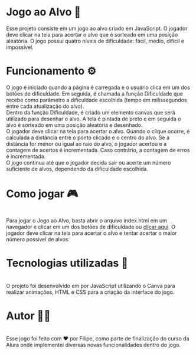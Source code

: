 <h1>Jogo ao Alvo 🎯 </h1>

Esse projeto consiste em um jogo ao alvo criado em JavaScript. O jogador deve clicar na tela para acertar o alvo que é sorteado em uma posição aleatória. O jogo possui quatro níveis de dificuldade: fácil, médio, difícil e impossível.

<h1> Funcionamento ⚙️</h1>
O jogo é iniciado quando a página é carregada e o usuário clica em um dos botões de dificuldade. Em seguida, é chamada a função Dificuldade que recebe como parâmetro a dificuldade escolhida (tempo em milissegundos entre cada atualização do alvo).
</br>
Dentro da função Dificuldade, é criado um elemento canvas que será utilizado para desenhar o alvo. A tela é pintada de preto e em seguida o alvo é sorteado em uma posição aleatória e desenhado.
</br>
O jogador deve clicar na tela para acertar o alvo. Quando o clique ocorre, é calculada a distância entre o ponto clicado e o centro do alvo. Se a distância for menor ou igual ao raio do alvo, o jogador acertou e a contagem de acertos é incrementada. Caso contrário, a contagem de erros é incrementada.
</br>
O jogo continua até que o jogador decida sair ou acerte um número suficiente de alvos, dependendo da dificuldade escolhida.
</br>
<h1>Como jogar 🎮</h1>
</br>
Para jogar o Jogo ao Alvo, basta abrir o arquivo index.html em um navegador e clicar em um dos botões de dificuldade ou <a href="https://lipeh011.github.io/Jogo-Acertar-Alvo/" target="_blank"> clicar aqui</a>. O jogador deve clicar na tela para acertar o alvo e tentar acertar o maior número possível de alvos. 
</br>
<h1>Tecnologias utilizadas 🔨 </h1>
</br>
O projeto foi desenvolvido em  por JavaScript utilizando o Canva para realizar animações, HTML e CSS para a criação da interface do jogo.
</br>
<h1> Autor 👨‍🎓</h1>
</br>
Esse jogo foi feito com ❤️ por Filipe, como parte de finalização do curso da Alura onde implementei diversas novas funcionalidades dentro do jogo.
